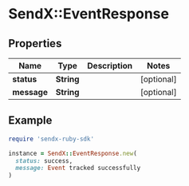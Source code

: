 # SendX::EventResponse

## Properties

| Name | Type | Description | Notes |
| ---- | ---- | ----------- | ----- |
| **status** | **String** |  | [optional] |
| **message** | **String** |  | [optional] |

## Example

```ruby
require 'sendx-ruby-sdk'

instance = SendX::EventResponse.new(
  status: success,
  message: Event tracked successfully
)
```

